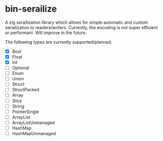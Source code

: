 # bin-serailize

A zig serailization library which allows for simple automatic and custom serialization to readers/writers. Currently, the encoding is not super efficient or performant. Will improve in the future.

The following types are currently supported/planned:

- [x] Bool
- [x] Float
- [x] Int
- [ ] Optional
- [ ] Enum
- [ ] Union
- [ ] Struct
- [ ] StructPacked
- [ ] Array
- [ ] Slice
- [ ] String
- [ ] PointerSingle
- [ ] ArrayList
- [ ] ArrayListUnmanaged
- [ ] HashMap
- [ ] HashMapUnmanaged
